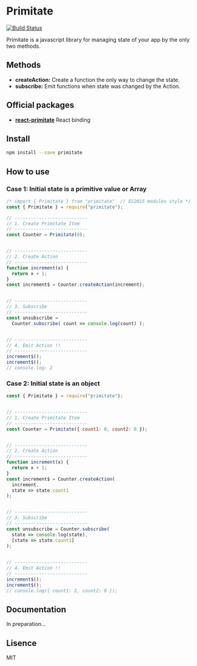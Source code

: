 # Primitate
[![Build Status](https://travis-ci.org/YooShibu/Primitate.svg?branch=master)](https://travis-ci.org/YooShibu/Primitate)

Primitate is a javascript library for managing state of your app by the only two methods.

## Methods
* **createAction:** Create a function the only way to change the state.
* **subscribe:** Emit functions when state was changed by the Action.


## Official packages
* **[react-primitate](https://github.com/YooShibu/React-Primitate)** React binding 


## Install
```sh
npm install --save primitate
```


## How to use

### Case 1: Initial state is a primitive value or Array
``` js
/* import { Primitate } from "primitate"  // ES2015 modules style */
const { Primitate } = require("primitate");

// ---------------------------
// 1. Create Primitate Item
// ---------------------------
const Counter = Primitate(0);


// ---------------------------
// 2. Create Action
// ---------------------------
function increment(x) {
  return x + 1;
}
const increment$ = Counter.createAction(increment);


// ---------------------------
// 3. Subscribe
// ---------------------------
const unsubscribe =
  Counter.subscribe( count => console.log(count) );


// ---------------------------
// 4. Emit Action !!
// ---------------------------
increment$();
increment$();
// console.log: 2
```

### Case 2: Initial state is an object
```js
const { Primitate } = require("primitate");


// ---------------------------
// 1. Create Primitate Item
// ---------------------------
const Counter = Primitate({ count1: 0, count2: 0 });


// ---------------------------
// 2. Create Action
// ---------------------------
function increment(x) {
  return x + 1;
}
const increment$ = Counter.createAction(
  increment,
  state => state.count1
);


// ---------------------------
// 3. Subscribe
// ---------------------------
const unsubscribe = Counter.subscribe(
  state => console.log(state),
  [state => state.count1]
);

  
// ---------------------------
// 4. Emit Action !!
// ---------------------------
increment$();
increment$();
// console.log({ count1: 2, count2: 0 });
```


## Documentation
In preparation...


## Lisence
MIT